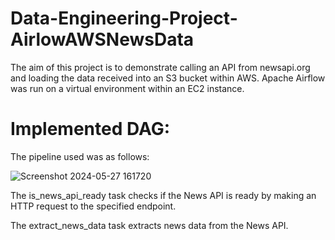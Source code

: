 # Data-Engineering-Project-AirlowAWSNewsData

The aim of this project is to demonstrate calling an API from newsapi.org and loading the data received into an S3 bucket within AWS. Apache Airflow was run on a virtual environment within an EC2 instance.

# Implemented DAG:

The pipeline used was as follows:

![Screenshot 2024-05-27 161720](https://github.com/YousafA2/Data-Engineering-Project-AirlowAWSNewsData/assets/141333199/dca700ad-dd2b-45e5-bd02-6d28933b0a03)

The is_news_api_ready task checks if the News API is ready by making an HTTP request to the specified endpoint.

The extract_news_data task extracts news data from the News API.
